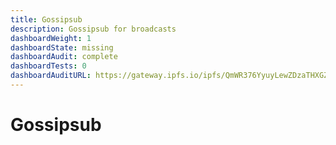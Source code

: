 ```yaml
---
title: Gossipsub
description: Gossipsub for broadcasts
dashboardWeight: 1
dashboardState: missing
dashboardAudit: complete
dashboardTests: 0
dashboardAuditURL: https://gateway.ipfs.io/ipfs/QmWR376YyuyLewZDzaTHXGZr7quL5LB13HRFnNdSJ3CyXu/Least%20Authority%20-%20Gossipsub%20v1.1%20Final%20Audit%20Report%20%28v2%29.pdf
---
```


# Gossipsub
